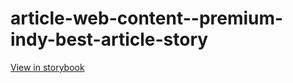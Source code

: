 # article-web-content--premium-indy-best-article-story

[View in storybook](https://raw.githack.com/Independent-Digital-News-and-Media-Ltd/indy-pwamp-sb/PR-2204-sb/index.html?path=/story/article-web-content--premium-indy-best-article-story)